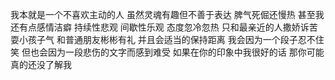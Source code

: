 我本就是一个不喜欢主动的人
虽然灵魂有趣但不善于表达
脾气死倔还慢热
甚至我还有点感情洁癖
持续性悲观
间歇性乐观
态度忽冷忽热
只和最亲近的人撒娇诉苦
耍小孩子气
和普通朋友彬彬有礼
并且会适当的保持距离
我会因为一个段子忍不住笑
但也会因为一段悲伤的文字而感到难受
如果在你的印象中我很好的话
那你可能真的还没了解我

